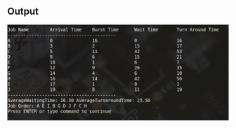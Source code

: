 <h2>Output</h2>

![output](https://github.com/Treeless/cois-3320/blob/master/lab3/output.png?raw=true "Output after")
